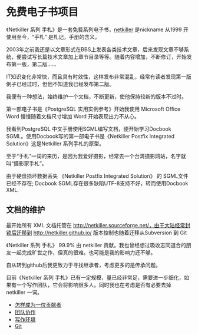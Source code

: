 免费电子书项目
=============

《Netkiller 系列 手札》是一套免费系列电子书，[netkiller](http://netkiller.github.io/home/about.html) 是nickname 从1999 开使用至今，“手札” 是札记，手册的含义。

2003年之前我还是以文章形式在BBS上发表各类技术文章，后来发现文章不够系统，便尝试写长篇技术文章加上章节目录等等。随着内容增加，不断修订，开始发布第一版，第二版......

IT知识变化非常快，而且具有时效性，这样发布非常混乱，经常有读者发现第一版例子已经过时，但他不知道我已经发布第二版。

我便有一种想法，始终维护一个文档，不断更新，使他保持较新的版本不过时。

第一部电子书是《PostgreSQL 实用实例参考》开始我使用 Microsoft Office Word 慢慢随着文档尺寸增加 Word 开始表现出力不从心。

我看到PostgreSQL 中文手册使用SGML编写文档，便开始学习Docbook SGML。使用Docbook写的第一部电子书是《Netkiller Postfix Integrated Solution》这是Netkiller 系列手札的原型。

至于“手札”一词的来历，是因为我爱好摄影，经常去一个台湾摄影网站，名字就叫“摄影家手札”。

由于硬盘损坏数据丢失 《Netkiller Postfix Integrated Solution》 的 SGML文件已经不存在; Docbook SGML存在很多缺陷UTF-8支持不好，转而使用Docbook XML.


文档的维护
----------
最开始所有 XML 文档托管在 http://netkiller.sourceforge.net/，由于大陆经常封锁后迁移到 http://netkiller.github.io/
版本控制也随着迁移从Subversion 到 Git

《Netkiller 系列 手札》 99.9% 由 netkiller 贡献。我也曾经想过吸收志同道合的朋友一起完成旷世之作，但真的很难。也可能是我的影响力还不够。

自从转到github后我更致力于寻找继承者，考虑更多的是传承问题。

目前《Netkiller 系列 手札》已有一定规模，量已经非常足，需要进一步细化，如果有一个写作团队，它会将影响很多人。同时我也在考虑是否有必要去掉 netkiller 一词。

- [怎样成为一位贡献者](contribute.html) 
- [团队协作](teamwork.html)
- [写作环境](workspace.html)
- [Git](git.html)
